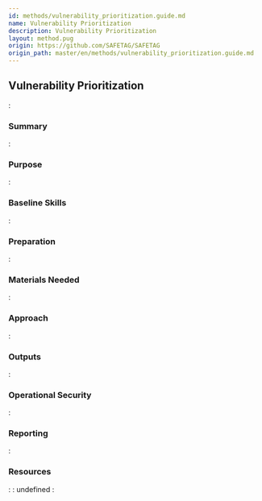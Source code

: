 ```yaml
---
id: methods/vulnerability_prioritization.guide.md
name: Vulnerability Prioritization
description: Vulnerability Prioritization
layout: method.pug
origin: https://github.com/SAFETAG/SAFETAG
origin_path: master/en/methods/vulnerability_prioritization.guide.md
---
```


## Vulnerability Prioritization

:[](../reporting/vulnerability_prioritization/quote.md)
### Summary

:[](../reporting/vulnerability_prioritization/summary.md)
### Purpose

:[](../reporting/vulnerability_prioritization/purpose.md)
### Baseline Skills

:[](../reporting/vulnerability_prioritization/baseline_skills.md)
### Preparation

:[](../reporting/vulnerability_prioritization/preparation.md)
### Materials Needed

:[](../reporting/vulnerability_prioritization/materials_needed.md)
### Approach

:[](../reporting/vulnerability_prioritization/approach.md)
### Outputs

:[](../reporting/vulnerability_prioritization/output.md)
### Operational Security

:[](../reporting/vulnerability_prioritization/operational_security.md)
### Reporting

:[](../reporting/vulnerability_prioritization/reporting.md)
### Resources

:[](../references/vulnerability_prioritization.overview.md)
:[](../references/vuln_prioritization.md)
undefined
:[](../references/footnotes.md)
